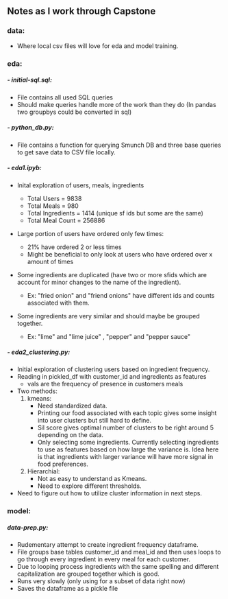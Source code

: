 ## Notes as I work through Capstone

### data:
   - Where local csv files will love for eda and model training.


### eda:
##### - initial-sql.sql:
- File contains all used SQL queries
- Should make queries handle more of the work than they do (In pandas two groupbys could be converted in sql)

##### - python_db.py:
- File contains a function for querying Smunch DB and three base queries to get save data to CSV file locally.

##### - eda1.ipyb:
- Inital exploration of users, meals, ingredients
  - Total Users = 9838
  - Total Meals = 980
  - Total Ingredients = 1414 (unique sf ids but some are the same)
  - Total Meal Count = 256886

- Large portion of users have ordered only few times:
  - 21% have ordered 2 or less times
  - Might be beneficial to only look at users who have ordered over x amount of times

- Some ingredients are duplicated (have two or more sfids which are account for minor changes to the name of the ingredient).
  - Ex: "fried onion" and "friend onions" have different ids and counts associated with them.
- Some ingredients are very similar and should maybe be grouped together.
  - Ex: "lime" and "lime juice" , "pepper" and "pepper sauce"

##### - eda2_clustering.py:
- Initial exploration of clustering users based on ingredient frequency.
- Reading in pickled_df with customer_id and ingredients as features
	- vals are the frequency of presence in customers meals
- Two methods:
	1. kmeans:
		- Need standardized data.
		- Printing our food associated with each topic gives some insight into user clusters but still hard to define.
		- Sil score gives optimal number of clusters to be right around 5 depending on the data.
		- Only selecting some ingredients. Currently selecting ingredients to use as features based on how large the variance is. Idea here is that ingredients with larger variance will have more signal in food preferences.
	2. Hierarchial:
		- Not as easy to understand as Kmeans.
		- Need to explore different thresholds.
- Need to figure out how to utilize cluster information in next steps.


### model:
##### data-prep.py:
- Rudementary attempt to create ingredient frequency dataframe.
- File groups base tables customer_id and meal_id and then uses loops to go through every ingredient in every meal for each customer.
- Due to looping process ingredients with the same spelling and different capitalization are grouped together which is good.
- Runs very slowly (only using for a subset of data right now)
- Saves the dataframe as a pickle file

##### 